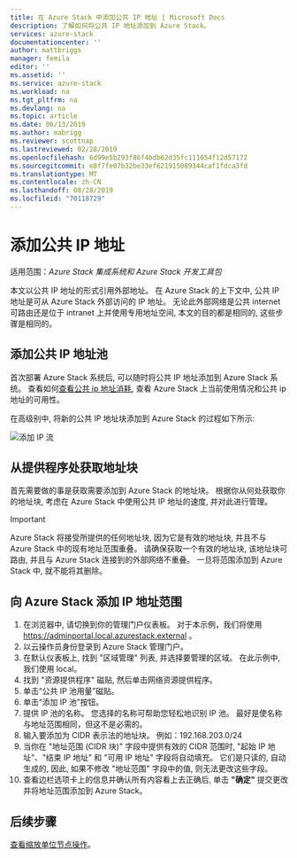 ```yaml
---
title: 在 Azure Stack 中添加公共 IP 地址 | Microsoft Docs
description: 了解如何将公共 IP 地址添加到 Azure Stack。
services: azure-stack
documentationcenter: ''
author: mattbriggs
manager: femila
editor: ''
ms.assetid: ''
ms.service: azure-stack
ms.workload: na
ms.tgt_pltfrm: na
ms.devlang: na
ms.topic: article
ms.date: 06/13/2019
ms.author: mabrigg
ms.reviewer: scottnap
ms.lastreviewed: 02/28/2019
ms.openlocfilehash: 6d99e5b293f86f4bdb62d35fc111054f12d57172
ms.sourcegitcommit: e8f7fe07b32be33ef621915089344caf1fdca3fd
ms.translationtype: MT
ms.contentlocale: zh-CN
ms.lasthandoff: 08/28/2019
ms.locfileid: "70118729"
---
```

# <a name="add-public-ip-addresses"></a>添加公共 IP 地址
适用范围：*Azure Stack 集成系统和 Azure Stack 开发工具包*  

本文以公共 IP 地址的形式引用外部地址。 在 Azure Stack 的上下文中, 公共 IP 地址是可从 Azure Stack 外部访问的 IP 地址。 无论此外部网络是公共 internet 可路由还是位于 intranet 上并使用专用地址空间, 本文的目的都是相同的, 这些步骤是相同的。

## <a name="add-a-public-ip-address-pool"></a>添加公共 IP 地址池
首次部署 Azure Stack 系统后, 可以随时将公共 IP 地址添加到 Azure Stack 系统。 查看如何[查看公共 ip 地址消耗](azure-stack-viewing-public-ip-address-consumption.md), 查看 Azure Stack 上当前使用情况和公共 ip 地址的可用性。

在高级别中, 将新的公共 IP 地址块添加到 Azure Stack 的过程如下所示:

 ![添加 IP 流](media/azure-stack-add-ips/flow.PNG)

## <a name="obtain-the-address-block-from-your-provider"></a>从提供程序处获取地址块
首先需要做的事是获取需要添加到 Azure Stack 的地址块。 根据你从何处获取你的地址块, 考虑在 Azure Stack 中使用公共 IP 地址的速度, 并对此进行管理。

> [!IMPORTANT]
> Azure Stack 将接受所提供的任何地址块, 因为它是有效的地址块, 并且不与 Azure Stack 中的现有地址范围重叠。 请确保获取一个有效的地址块, 该地址块可路由, 并且与 Azure Stack 连接到的外部网络不重叠。 一旦将范围添加到 Azure Stack 中, 就不能将其删除。

## <a name="add-the-ip-address-range-to-azure-stack"></a>向 Azure Stack 添加 IP 地址范围

1. 在浏览器中, 请切换到你的管理门户仪表板。 对于本示例，我们将使用 https://adminportal.local.azurestack.external 。
2. 以云操作员身份登录到 Azure Stack 管理门户。
3. 在默认仪表板上, 找到 "区域管理" 列表, 并选择要管理的区域。 在此示例中, 我们使用 local。
4. 找到 "资源提供程序" 磁贴, 然后单击网络资源提供程序。
5. 单击“公共 IP 池用量”磁贴。
6. 单击“添加 IP 池”按钮。
7. 提供 IP 池的名称。 您选择的名称可帮助您轻松地识别 IP 池。 最好是使名称与地址范围相同，但这不是必需的。
8. 输入要添加为 CIDR 表示法的地址块。 例如：192.168.203.0/24
9. 当你在 "地址范围 (CIDR 块)" 字段中提供有效的 CIDR 范围时, "起始 IP 地址"、"结束 IP 地址" 和 "可用 IP 地址" 字段将自动填充。 它们是只读的, 自动生成的, 因此, 如果不修改 "地址范围" 字段中的值, 则无法更改这些字段。
10. 查看边栏选项卡上的信息并确认所有内容看上去正确后, 单击 **"确定"** 提交更改并将地址范围添加到 Azure Stack。


## <a name="next-steps"></a>后续步骤 
[查看缩放单位节点操作](azure-stack-node-actions.md)。
